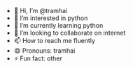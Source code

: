 - 👋 Hi, I’m @tramhai
- 👀 I’m interested in python
- 🌱 I’m currently learning python
- 💞️ I’m looking to collaborate on internet
- 📫 How to reach me fluently
- 😄 Pronouns: tramhai
- ⚡ Fun fact: other

<!---
tramhai/tramhai is a ✨ special ✨ repository because its `README.md` (this file) appears on your GitHub profile.
You can click the Preview link to take a look at your changes.
--->
